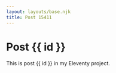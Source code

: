 ```yaml
---
layout: layouts/base.njk
title: Post 15411
---
```


# Post {{ id }}

This is post {{ id }} in my Eleventy project.
